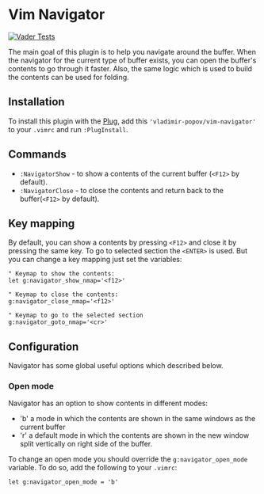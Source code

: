# Vim Navigator

[![Vader Tests](https://github.com/vladimir-popov/vim-navigator/actions/workflows/ci.yml/badge.svg)](https://github.com/vladimir-popov/vim-navigator/actions/workflows/ci.yml)

The main goal of this plugin is to help you navigate around the buffer.  When
the navigator for the current type of buffer exists, you can open the buffer's
contents to go through it faster. Also, the same logic which is used to build
the contents can be used for folding.

## Installation 

To install this plugin with the [Plug](https://github.com/junegunn/vim-plug),
add this `'vladimir-popov/vim-navigator'` to your `.vimrc` and run
`:PlugInstall`.

## Commands

- `:NavigatorShow` - to show a contents of the current buffer (`<F12>` by
  default).
- `:NavigatorClose` - to close the contents and return back to the
  buffer(`<F12>` by default).

## Key mapping

By default, you can show a contents by pressing `<F12>` and close it by pressing
the same key. To go to selected section the `<ENTER>` is used. But you can
change a key mapping just set the variables:

```vimscript
" Keymap to show the contents:
let g:navigator_show_nmap='<f12>'

" Keymap to close the contents:
g:navigator_close_nmap='<f12>'

" Keymap to go to the selected section
g:navigator_goto_nmap='<cr>'
```

## Configuration

Navigator has some global useful options which described below.

### Open mode

Navigator has an option to show contents in different modes:

  - 'b' a mode in which the contents are shown in the same windows as the
    current buffer 
  - 'r' a default mode in which the contents are shown in the new window split
    vertically on right side of the buffer.

To change an open mode you should override the `g:navigator_open_mode` variable.
To do so, add the following to your `.vimrc`:
```vimscript
let g:navigator_open_mode = 'b'
```


